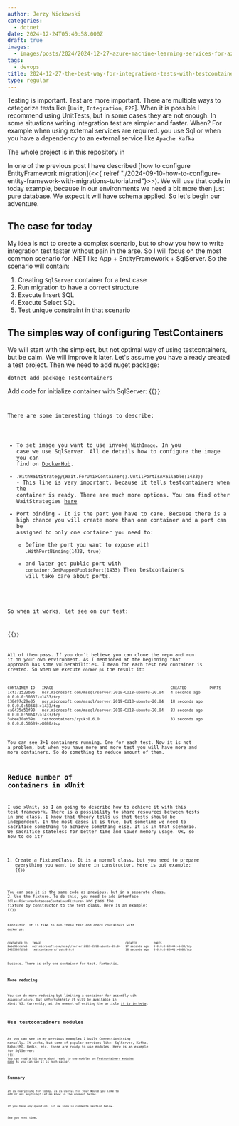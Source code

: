 ```yaml
---
author: Jerzy Wickowski
categories:
  - dotnet
date: 2024-12-24T05:40:58.000Z
draft: true
images:
  - images/posts/2024/2024-12-27-azure-machine-learning-services-for-az-900.jpg
tags:
  - devops
title: 2024-12-27-the-best-way-for-integrations-tests-with-testcontainers
type: regular
---
```

Testing is important. Test are more important. There are multiple ways to categorize tests like [`Unit`, `Integration`, `E2E`]. When it is possible I recommend using UnitTests, but in some cases they are not enough. In some situations writing integration test are simpler and faster. When? For example when using external services are required. you use Sql or when you have a dependency to an external service like `Apache Kafka` 

The whole project is in this repository in [](\src\codepruner.com\static\examples\CodePruner.TestContainerExamples)

In one of the previous post I have described [how to configure EntityFramework migration](<<{ relref "./2024-09-10-how-to-configure-entity-framework-with-migrations-tutorial.md"}>>). We will use that code in today example, because in our environments we need a bit more then just pure database. We expect it will have schema applied. So let's begin our adventure.

## The case for today
My idea is not to create a complex scenario, but to show you how to write integration test faster without pain in the arse. So I will focus on the most common scenario for .NET like App + EntityFramework + SqlServer. So the scenario will contain:
1. Creating `SqlServer` container for a test case
2. Run migration to have a correct structure
3. Execute Insert SQL
4. Execute Select SQL
5. Test unique constraint in that scenario

## The simples way of configuring TestContainers 
We will start with the simplest, but not optimal way of using testcontainers, but be calm. We will improve it later.
Let's assume you have already created a test project. Then we need to add nuget package:
```
dotnet add package Testcontainers
```
Add code for initialize container with SqlServer:
{{<code language="csharp" file="static/examples/CodePruner.TestContainerExamples/CodePruner.TestContainerExamples.IntegrationTests/CreateDatabaseInTestClassTest.cs" region="init_sql" >}}

There are some interesting things to describe:
- To set image you want to use invoke `WithImage`. In you case we use SqlServer. All de details how to configure the image you can find on [DockerHub](https://hub.docker.com/r/microsoft/mssql-server).
- `.WithWaitStrategy(Wait.ForUnixContainer().UntilPortIsAvailable(1433))` - This line is very important, because it tells testcontainers when the container is ready. There are much more options. You can find other WaitStrategies [here](https://dotnet.testcontainers.org/api/wait_strategies/)
- Port binding - It is the part you have to care. Because there is a high chance you will create more than one container and a port can be assigned to only one container you need to:
  - Define the port you want to expose with `.WithPortBinding(1433, true)`
  - and later get public port with `container.GetMappedPublicPort(1433)`
Then testcontainers will take care about ports. 

So when it works, let see on our test:

{{<code language="csharp" file="static/examples/CodePruner.TestContainerExamples/CodePruner.TestContainerExamples.IntegrationTests/CreateDatabaseInTestClassTest.cs" region="tests" >}}

All of them pass. If you don't believe you can clone the repo and run it on your own environment. As I mentioned at the beginning that approach has some vulnerabilities. I mean for each test new container is created. So when we execute `docker ps` the result it:
``` text
CONTAINER ID   IMAGE                                                   CREATED          PORTS
1cf171523b96   mcr.microsoft.com/mssql/server:2019-CU18-ubuntu-20.04   4 seconds ago    0.0.0.0:50557->1433/tcp
138497c29e35   mcr.microsoft.com/mssql/server:2019-CU18-ubuntu-20.04   18 seconds ago   0.0.0.0:50548->1433/tcp
ca0435e51f90   mcr.microsoft.com/mssql/server:2019-CU18-ubuntu-20.04   33 seconds ago   0.0.0.0:50542->1433/tcp
5abee30ab59e   testcontainers/ryuk:0.6.0                               33 seconds ago   0.0.0.0:50539->8080/tcp
```
You can see 3+1 containers running. One for each test. Now it is not a problem, but when you have more and more test you will have more and more containers. So do something to reduce amount of them.

## Reduce number of containers in xUnit
I use xUnit, so I am going to describe how to achieve it with this test framework. There is a possibility to share resources between tests in one class. I know that theory tells us that tests should be independent. In the most cases it is true, but sometime we need to sacrifice something to achieve something else. It is in that scenario. We sacrifice stateless for better time and lower memory usage. Ok, so how to do it?

1. Create a FixtureClass. It is a normal class, but you need to prepare everything you want to share in constructor. Here is out example:
{{<code language="csharp" file="static/examples/CodePruner.TestContainerExamples/CodePruner.TestContainerExamples.IntegrationTests/CreateOneDatabaseTest.cs" region="fixture_class" >}}

You can ses it is the same code as previous, but in a separate class.
2. Use the fixture. To do this, you need to add interface `IClassFixture<DatabaseContainerFixture>` and pass the fixture by constructor to the test class. Here is an example:
{{<code language="csharp" file="static/examples/CodePruner.TestContainerExamples/CodePruner.TestContainerExamples.IntegrationTests/CreateOneDatabaseTest.cs" region="test_class" >}}

Fantastic. It is time to run these test and check containers with `docker ps`.

```text
CONTAINER ID   IMAGE                                                   CREATED          PORTS
2abd95cce2e5   mcr.microsoft.com/mssql/server:2019-CU18-ubuntu-20.04   17 seconds ago   0.0.0.0:62044->1433/tcp
243336dfd2b8   testcontainers/ryuk:0.6.0                               18 seconds ago   0.0.0.0:62041->8080/tcp
```
Success. There is only one container for test. Fantastic.

### More reducing
You can do more reducing byt limiting a container for assembly wih `AssemblyFixture`, but unfortunately it will be available in xUnit V3. Currently, at the moment of writing the article [it is in beta](https://xunit.net/docs/shared-context).

## Use testcontainers modules 
As you can see in my previous examples I built ConnectionString manually. It works, but some of popular services like: SqlServer, Kafka, RabbitMQ, Redis, etc. there are ready to use modules. Here is an example for SqlServer:
{{<code language="csharp" file="static/examples/CodePruner.TestContainerExamples/CodePruner.TestContainerExamples.IntegrationTests/CreateOneDatabaseWithModuleTest.cs" region="init_sql" >}}
You can read a bit more about ready to use modules on [Testcontainers modules page](https://testcontainers.com/modules/)
As you can see it is much easier.

## Summary 
It is everything for today. Is is useful for you? Would you like to add or ask anything? Let me know in the comment below.

If you have any question, let me know in comments section below.

See you next time.
